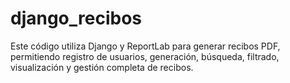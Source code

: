 # django_recibos
Este código utiliza Django y ReportLab para generar recibos PDF, permitiendo registro de usuarios, generación, búsqueda, filtrado, visualización y gestión completa de recibos.
